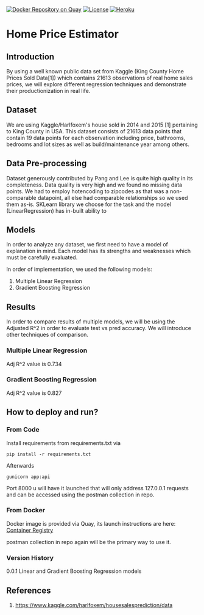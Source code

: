 [![Docker Repository on Quay](https://quay.io/repository/wehouse/house-price-estimator/status "Docker Repository on Quay")](https://quay.io/repository/wehouse/house-price-estimator)
[![License](https://img.shields.io/badge/License-Apache%202.0-blue.svg)](https://opensource.org/licenses/Apache-2.0)
[![Heroku](http://heroku-badge.herokuapp.com/?app=wehouse-home-price-estimator&root=multiple-linear&style=flat&svg=1)](https://wehouse-home-price-estimator.herokuapp.com/multiple-linear)

# Home Price Estimator

## Introduction
By using a well known public data set from Kaggle (King County Home Prices Sold Data[1]) which contains 21613 observations of
real home sales prices, we will explore different regression techniques and demonstrate their productionization in real life.

## Dataset
We are using Kaggle/Harlfoxem's house sold in 2014 and 2015 [1] pertaining to King County in USA. This dataset consists of 21613 data points that contain 19 data points
for each observation including price, bathrooms, bedrooms and lot sizes as well as build/maintenance year among others.

## Data Pre-processing
Dataset generously contributed by Pang and Lee is quite high quality in its completeness. Data quality is very high and we 
found no missing data points. We had to employ hotencoding to zipcodes as that was a non-comparable datapoint, all else had
comparable relationships so we used them as-is. SKLearn library we choose for the task and the model (LinearRegression) has
in-built ability to 

## Models
In order to analyze any dataset, we first need to have a model of explanation in mind. Each model has its strengths and
weaknesses which must be carefully evaluated.

In order of implementation, we used the following models:
1. Multiple Linear Regression
2. Gradient Boosting Regression

## Results
In order to compare results of multiple models, we will be using the Adjusted R^2 in order to evaluate test vs pred
accuracy. We will introduce other techniques of comparison.

### Multiple Linear Regression
Adj R^2 value is 0.734

### Gradient Boosting Regression
Adj R^2 value is 0.827

## How to deploy and run?
### From Code
Install requirements from requirements.txt via 
```
pip install -r requirements.txt
```
Afterwards
```
gunicorn app:api
```
Port 8000 u will have it launched that will only address 127.0.0.1 requests and can be accessed using the postman collection in repo.

### From Docker
Docker image is provided via Quay, its launch instructions are here:
[Container Registry](https://quay.io/repository/wehouse/house-price-estimator)

postman collection in repo again will be the primary way to use it.

### Version History
0.0.1 Linear and Gradient Boosting Regression models

## References
1. https://www.kaggle.com/harlfoxem/housesalesprediction/data